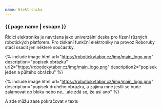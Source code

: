 ```yaml
---
name: Elektronika
---
```

### {{ page.name | escape }}
Řídicí elektronika je navržena jako univerzální deska pro řízení různých robotických platforem. Pro získání funkční elektroniky na provoz Roboruky stačí osadit jen některé součástky.

{% include image.html url="https://robotickytabor.cz/img/main_logo.png" description="popisek obrázku" url2="https://robotickytabor.cz/img/main_logo.png" description2="popisek jeden a půltého obrázku" %}

{% include image.html url="https://robotickytabor.cz/img/main_logo.png" description="popisek druhého obrázku, a zajíma mne jestli se bude zalamovat do bloku nebo ne....ale zdá se, že asi ano" %}

A zde můžu zase pokračovat v textu